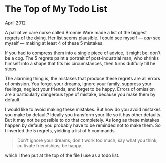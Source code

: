 # The Top of My Todo List

April 2012  
  
A palliative care nurse called Bronnie Ware made a list of the
biggest [regrets
of the dying](http://bronnieware.com/regrets-of-the-dying/). Her list seems plausible. I could see
myself — *can* see myself — making at least 4 of these
5 mistakes.  
  
If you had to compress them into a single piece of advice, it might
be: don't be a cog. The 5 regrets paint a portrait of post-industrial
man, who shrinks himself into a shape that fits his circumstances,
then turns dutifully till he stops.  
  
The alarming thing is, the mistakes that produce these regrets are
all errors of omission. You forget your dreams, ignore your family,
suppress your feelings, neglect your friends, and forget to be
happy. Errors of omission are a particularly dangerous type of
mistake, because you make them by default.  
  
I would like to avoid making these mistakes. But how do you avoid
mistakes you make by default? Ideally you transform your life so
it has other defaults. But it may not be possible to do that
completely. As long as these mistakes happen by default, you probably
have to be reminded not to make them. So I inverted the 5 regrets,
yielding a list of 5 commands

> 
>  Don't ignore your dreams; don't work too much; say what you
>  think; cultivate friendships; be happy.
> 


which I then put at the top of the file I use as a todo list.  
  
